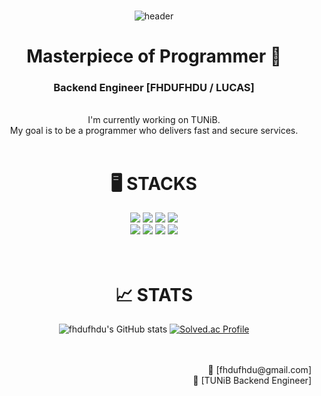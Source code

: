 <div align="center">
  <br>

  ![header](https://capsule-render.vercel.app/api?type=waving&color=auto&height=300&section=header&text=FHDUFHDU%20/%20LUCAS&fontSize=50&animation=fadeIn)

  # Masterpiece of Programmer 🏅

  ### Backend Engineer [FHDUFHDU / LUCAS] 

  <br>
  I'm currently working on TUNiB.<br>
  My goal is to be a programmer who delivers fast and secure services.
  <br>
  <br>


  # 🖥️ STACKS

  <div> 
    <img src="https://img.shields.io/badge/python-3776AB?style=for-the-badge&logo=python&logoColor=white">
    <img src="https://img.shields.io/badge/Java-ED8B00?style=for-the-badge&logo=openjdk&logoColor=white">
    <img src="https://img.shields.io/badge/Spring-6DB33F?style=for-the-badge&logo=spring&logoColor=white"> 
    <img src="https://img.shields.io/badge/MySQL-00000F?style=for-the-badge&logo=mysql&logoColor=white">
    <br> 
    <img src="https://img.shields.io/badge/javascript-F7DF1E?style=for-the-badge&logo=javascript&logoColor=black"> 
    <img src="https://img.shields.io/badge/github-181717?style=for-the-badge&logo=github&logoColor=white">
    <img src="https://img.shields.io/badge/Amazon_AWS-232F3E?style=for-the-badge&logo=amazon-aws&logoColor=white">
    <img src="https://img.shields.io/badge/git-F05032?style=for-the-badge&logo=git&logoColor=white">
  </div>

  <br>
  <br>

  # 📈 STATS

  ![fhdufhdu's GitHub stats](https://github-readme-stats.vercel.app/api?username=fhdufhdu&show_icons=true&theme=radical)
  [![Solved.ac Profile](http://mazassumnida.wtf/api/v2/generate_badge?boj=fhdufhdu)](https://solved.ac/fhdufhdu/)

  <div align="right">
      <br><br>
      <span>📩 [fhdufhdu@gmail.com]</span><br>
      <span>🏢 [TUNiB Backend Engineer]</span><br>
  </div>
</div>
